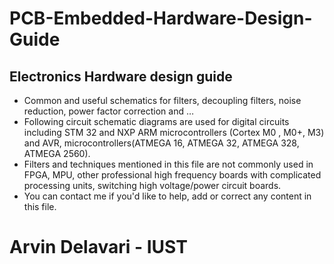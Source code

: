 # PCB-Embedded-Hardware-Design-Guide
## Electronics Hardware design guide
- Common and useful schematics for filters, decoupling filters, noise reduction, power factor correction and …
- Following circuit schematic diagrams are used for digital circuits including STM 32 and NXP ARM microcontrollers (Cortex M0 , M0+, M3) and AVR, microcontrollers(ATMEGA 16, ATMEGA 32, ATMEGA 328, ATMEGA 2560).
- Filters and techniques mentioned in this file are not commonly used in FPGA, MPU, other professional high frequency boards with complicated processing units, switching high voltage/power circuit boards.
- You can contact me if you'd like to help, add or correct any content in this file.
# Arvin Delavari - IUST
